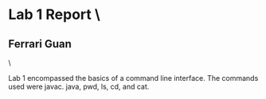 # Lab 1 Report \
## Ferrari Guan
\

Lab 1 encompassed the basics of a command line interface. The commands used were javac. java, pwd, ls, cd, and cat. 
